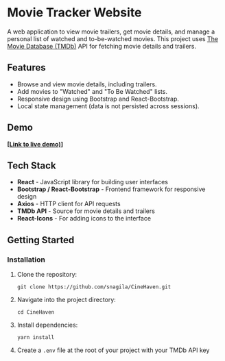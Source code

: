 # Movie Tracker Website

A web application to view movie trailers, get movie details, and manage a personal list of watched and to-be-watched movies. This project uses [The Movie Database (TMDb)](https://www.themoviedb.org/) API for fetching movie details and trailers.

## Features

- Browse and view movie details, including trailers.
- Add movies to "Watched" and "To Be Watched" lists.
- Responsive design using Bootstrap and React-Bootstrap.
- Local state management (data is not persisted across sessions).

## Demo

**[[Link to live demo)](https://vercel.com/sachin-nagilas-projects/cine-haven/D2aSr6F4bBFDbEkM7tkSdWFdsLaG)]**

## Tech Stack

- **React** - JavaScript library for building user interfaces
- **Bootstrap / React-Bootstrap** - Frontend framework for responsive design
- **Axios** - HTTP client for API requests
- **TMDb API** - Source for movie details and trailers
- **React-Icons** - For adding icons to the interface

## Getting Started



### Installation

1. Clone the repository:

    ```
    git clone https://github.com/snagila/CineHaven.git
    ```

2. Navigate into the project directory:

    ```
    cd CineHaven
    ```

3. Install dependencies:

    ```
    yarn install
    ```

4. Create a `.env` file at the root of your project with your TMDb API key
